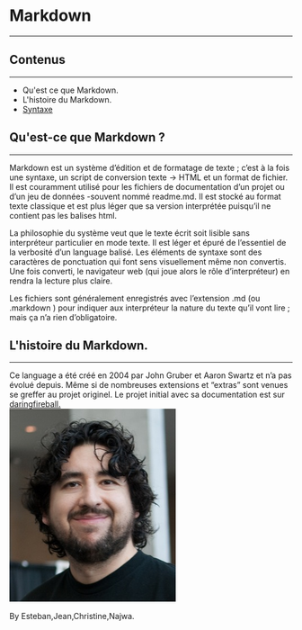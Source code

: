 # Markdown
***********************
## Contenus
--------------------------
- Qu'est ce que Markdown.
- L'histoire du Markdown.
- [Syntaxe](/Markdown-synthaxe.md)


## Qu'est-ce que Markdown ? 
------------------------------
Markdown est un système d’édition et de formatage de texte ; c’est à la fois une syntaxe, un script de conversion texte → HTML et un format de fichier. Il est couramment utilisé pour les fichiers de documentation d’un projet ou d’un jeu de données -souvent nommé readme.md. Il est stocké au format texte classique et est plus léger que sa version interprétée puisqu’il ne contient pas les balises html.

La philosophie du système veut que le texte écrit soit lisible sans interpréteur particulier en mode texte. Il est léger et épuré de l’essentiel de la verbosité d’un language balisé. Les éléments de syntaxe sont des caractères de ponctuation qui font sens visuellement même non convertis. Une fois converti, le navigateur web (qui joue alors le rôle d’interpréteur) en rendra la lecture plus claire.

Les fichiers sont généralement enregistrés avec l’extension .md (ou .markdown ) pour indiquer aux interpréteur la nature du texte qu’il vont lire ; mais ça n’a rien d’obligatoire.

## L'histoire du Markdown.
-------------------------------
Ce language a été créé en 2004 par John Gruber et Aaron Swartz et n’a pas évolué depuis. Même si de nombreuses extensions et “extras” sont venues se greffer au projet originel. Le projet initial avec sa documentation est sur [daringfireball.](https://daringfireball.net/projects/markdown/)<br>
![John Gruber](/John.jpg)



By Esteban,Jean,Christine,Najwa. 
